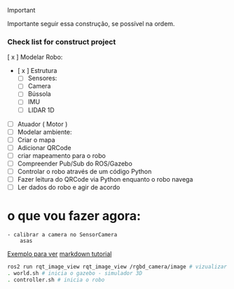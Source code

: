 >[!IMPORTANT]
> Importante seguir essa construção, se possível na ordem.

### Check list for construct project

[ x ] Modelar Robo:   
  - [ x ] Estrutura   
    - [ ] Sensores:   
    - [ ] Camera   
    - [ ] Bússola   
    - [ ] IMU   
    - [ ] LIDAR 1D   
  - [ ] Atuador ( Motor )   
  - [ ] Modelar ambiente:   
  - [ ] Criar o mapa   
  - [ ] Adicionar QRCode   
  - [ ] criar mapeamento para o robo   
  - [ ] Compreender Pub/Sub do ROS/Gazebo   
  - [ ] Controlar o robo através de um código Python   
  - [ ] Fazer leitura do QRCode via Python enquanto o robo navega   
  - [ ] Ler dados do robo e agir de acordo   

# o que vou fazer agora:
    - calibrar a camera no SensorCamera
        asas

[Exemplo para ver](https://automaticaddison.com/how-to-simulate-a-robot-using-gazebo-and-ros-2/)
[markdown tutorial](https://markdown.net.br/sintaxe-basica/#code)
```sh
ros2 run rqt_image_view rqt_image_view /rgbd_camera/image # vizualizar camera
. world.sh # inicia o gazebo - simulador 3D
. controller.sh # inicia o robo

```
